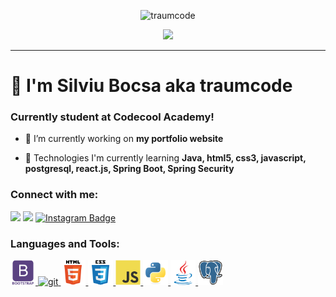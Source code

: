 <p align="center"> <img src="https://komarev.com/ghpvc/?username=traumcode&label=Profile%20views&color=0e75b6&style=flat" alt="traumcode" /> </p>
<p align="center">
  <img src="https://miro.medium.com/max/2048/1*OohqW5DGh9CQS4hLY5FXzA.png" height="230"/>
</p>
<hr>

<h1>👋 I'm Silviu Bocsa aka traumcode</h1>
<h3>Currently student at Codecool Academy!</h3>


- 🔭 I’m currently working on **my portfolio website**

- 🌱 Technologies I'm currently learning **Java, html5, css3, javascript, postgresql, react.js, Spring Boot, Spring Security**


<h3 align="left">Connect with me:</h3>
<p align="left">
<a href="https://www.linkedin.com/in/silviu-bocsa/" rel="nofollow"><img src="https://img.shields.io/badge/LinkedIn-0077B5?style=for-the-badge&logo=linkedin&logoColor=white" data-canonical-src="https://img.shields.io/badge/-LinkedIn-blue?style=flat&amp;logo=Linkedin&amp;logoColor=white&amp;link=https://www.linkedin.com/in/silviu-bocsa/" style="max-width: 100%;"></a>
<a href="mailto:silviubocsa@gmail.com"><img src="https://img.shields.io/badge/Gmail-D14836?style=for-the-badge&logo=gmail&logoColor=white" data-canonical-src="https://img.shields.io/badge/Gmail-red?style=flat&amp;logo=Gmail&amp;logoColor=white&amp;link=mailto:silviubocsa@gmail.com" style="max-width: 100%;"></a>
<a href="https://instagram.com/exacustodian" rel="nofollow"><img src="https://img.shields.io/badge/Instagram-E4405F?style=for-the-badge&logo=instagram&logoColor=white" alt="Instagram Badge" data-canonical-src="https://img.shields.io/badge/-exacustodian-purple?style=flat-square&amp;logo=instagram&amp;logoColor=white&amp;link=https://instagram.com/exacustodian/" style="max-width: 100%;"></a>
</p>

<h3 align="left">Languages and Tools:</h3>
<p align="left"> <a href="https://getbootstrap.com" target="_blank"> <img src="https://raw.githubusercontent.com/devicons/devicon/master/icons/bootstrap/bootstrap-plain-wordmark.svg" alt="bootstrap" width="40" height="40"/> </a> <a href="https://git-scm.com/" target="_blank"> <img src="https://www.vectorlogo.zone/logos/git-scm/git-scm-icon.svg" alt="git" width="40" height="40"/> </a> <a href="https://www.w3.org/html/" target="_blank"> <img src="https://raw.githubusercontent.com/devicons/devicon/master/icons/html5/html5-original-wordmark.svg" alt="html5" width="40" height="40"/> </a> <a href="https://www.w3schools.com/css/" target="_blank"> <img src="https://raw.githubusercontent.com/devicons/devicon/master/icons/css3/css3-original-wordmark.svg" alt="css3" width="40" height="40"/> </a> <a href="https://developer.mozilla.org/en-US/docs/Web/JavaScript" target="_blank"> <img src="https://raw.githubusercontent.com/devicons/devicon/master/icons/javascript/javascript-original.svg" alt="javascript" width="40" height="40"/> </a> <a href="https://www.python.org" target="_blank"> <img src="https://raw.githubusercontent.com/devicons/devicon/master/icons/python/python-original.svg" alt="python" width="40" height="40"/> </a>  <a href="https://www.java.com/en/" target="_blank"> <img src="https://raw.githubusercontent.com/devicons/devicon/9f4f5cdb393299a81125eb5127929ea7bfe42889/icons/java/java-original.svg" alt="java" width="40" height="40"/> </a> <a href="https://www.postgresql.org" target="_blank"> <img src="https://raw.githubusercontent.com/devicons/devicon/9f4f5cdb393299a81125eb5127929ea7bfe42889/icons/postgresql/postgresql-original.svg" alt="java" width="40" height="40"/> </a> </p>
